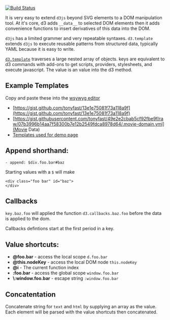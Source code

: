 [![Build Status](https://travis-ci.org/tonyfast/d3.template.svg?branch=master)](https://travis-ci.org/tonyfast/d3.template)

It is very easy to extend ``d3js`` beyond SVG elements to a DOM manipulation tool.  At it's core, d3 adds ``__data__`` to selected DOM
elements then it adds convenience functions to insert derivatives of this data into the DOM.

``d3js`` has a limited grammer and very repeatable syntaxes.  ``d3.template`` extends ``d3js`` to execute reusable patterns from structured data, typically YAML because it is easy to write.

[``d3.template``](https://github.com/tonyfast/d3.template/) traverses a large nested array of objects.  keys are equivalent to d3 commands with add-ons to get scripts, providers, stylesheets, and execute javascript.  The value is an value into the d3 method.

## Example Templates

Copy and paste these into the [wsywyg editor](http://tonyfast.com/d3.template/)

* [https://gist.github.com/tonyfast/13e1e75081f73a118a9f](https://gist.github.com/tonyfast/13e1e75081f73a118a9f)
* [https://gist.githubusercontent.com/tonyfast/49e2e2cbab5cf92fbe9f/raw/07b3996b14aa7f58300b7e12b2549fdca8978d64/.movie-domain.yml](Movie Data)
* [Templates used for demo page](https://github.com/tonyfast/d3.template/tree/gh-pages/templates)


## Append shorthand:

    - append: $div.foo.bar#baz

Starting values with a ``$`` will make


    <div class="foo bar" id="baz">
    </div>
    
## Callbacks 

``key.baz.foo`` will applied the function ``d3.callbacks.baz.foo`` before the data
is applied to the dom.  

Callbacks defintions start at the first period in a key.


## Value shortcuts:

* **@foo.bar** - access the local scope ``d.foo.bar``
* **@this.nodeKey** - access the local DOM node ``this.nodeKey``
* **@i** - The current function index
* **:foo.bar** - access the global scope ``window.foo.bar``
* **\\:window.foo.bar** - escape string ``:window.foo.bar``

## Concatentation

Concatenate string for ``text`` and ``html`` by supplying an array as the value.  Each element will be parsed with the value
shortcuts then concatenated.
